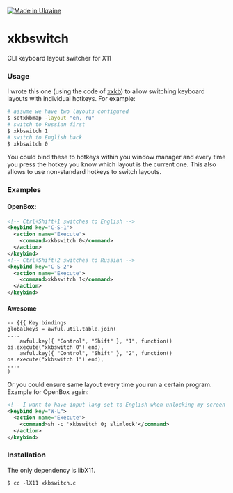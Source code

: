 [![Made in Ukraine](https://img.shields.io/badge/made_in-ukraine-ffd700.svg?labelColor=0057b7)](https://stand-with-ukraine.pp.ua)

xkbswitch
=========

CLI keyboard layout switcher for X11

### Usage

I wrote this one (using the code of [xxkb](http://sourceforge.net/projects/xxkb/)) to allow switching keyboard layouts with individual hotkeys. For example:

```bash
# assume we have two layouts configured
$ setxkbmap -layout "en, ru"
# switch to Russian first
$ xkbswitch 1
# switch to English back
$ xkbswitch 0
```
    
You could bind these to hotkeys within you window manager and every time you press the hotkey you know which layout is the current one. This also allows to use non-standard hotkeys to switch layouts.

### Examples

#### OpenBox:

```xml
<!-- Ctrl+Shift+1 switches to English -->
<keybind key="C-S-1">
  <action name="Execute">
    <command>xkbswitch 0</command>
  </action>
</keybind>
<!-- Ctrl+Shift+2 switches to Russian -->
<keybind key="C-S-2">
  <action name="Execute">
    <command>xkbswitch 1</command>
  </action>
</keybind>
```

#### Awesome

```
-- {{{ Key bindings
globalkeys = awful.util.table.join(
....
    awful.key({ "Control", "Shift" }, "1", function() os.execute("xkbswitch 0") end),
    awful.key({ "Control", "Shift" }, "2", function() os.execute("xkbswitch 1") end),
....
)
```

Or you could ensure same layout every time you run a certain program. Example for OpenBox again:
```xml
<!-- I want to have input lang set to English when unlocking my screen -->
<keybind key="W-L">
  <action name="Execute">
    <command>sh -c 'xkbswitch 0; slimlock'</command>
  </action>
</keybind>
```

### Installation

The only dependency is libX11.

    $ cc -lX11 xkbswitch.c
